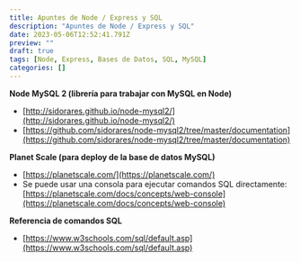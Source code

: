 ```yaml
---
title: Apuntes de Node / Express y SQL
description: "Apuntes de Node / Express y SQL"
date: 2023-05-06T12:52:41.791Z
preview: ""
draft: true
tags: [Node, Express, Bases de Datos, SQL, MySQL]
categories: []
---
```


**Node MySQL 2 (librería para trabajar con MySQL en Node)**

- [http://sidorares.github.io/node-mysql2/](http://sidorares.github.io/node-mysql2/)
- [https://github.com/sidorares/node-mysql2/tree/master/documentation](https://github.com/sidorares/node-mysql2/tree/master/documentation)

**Planet Scale (para deploy de la base de datos MySQL)**

- [https://planetscale.com/](https://planetscale.com/)
- Se puede usar una consola para ejecutar comandos SQL directamente: [https://planetscale.com/docs/concepts/web-console](https://planetscale.com/docs/concepts/web-console)

**Referencia de comandos SQL**

- [https://www.w3schools.com/sql/default.asp](https://www.w3schools.com/sql/default.asp)
